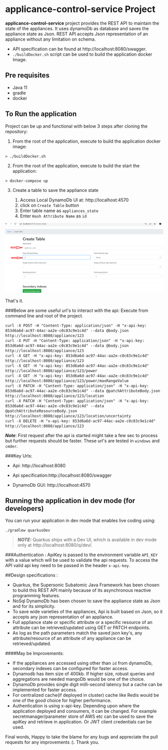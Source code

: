# applicance-control-service Project

**applicance-control-service** project provides the REST API to maintain the state of the appliances. It uses dynamoDb as database and 
saves the appliance state as Json. REST API accepts Json representation of an appliance without any limitation on schema.

* API specification can be found at http://localhost:8080/swagger.
* ```./buildDocker.sh``` script can be used to build the application docker Image.

## Pre requisites
* Java 11
* gradle
* docker

## To Run the application
Project can be up and functional with below 3 steps after cloning the repository:

1) From the root of the application, execute to build the application docker image:
```shell script
> ./buildDocker.sh
```
2) From the root of the application, execute to build the start the application:
```
> docker-compose up
```
3) Create a table to save the appliance state

   1) Access Local DynamoDb UI at: http://localhost:4570
   2) click on ``Create Table`` button
   3) Enter table name as ``appliances_state`` 
   4) Enter ``Hash Attribute Name`` as ``id``
   
![img_1.png](img_1.png)

That's it. 

###Below are some useful url's to interact with the api:
Execute from command line and root of the project.  
````aidl
curl -X POST -H "Content-Type: application/json" -H "x-api-key: 853d6a6d-ac97-44ac-aa2e-c0c83c9e1c4d" --data @body.json http://localhost:8080/appliance/123
curl -X PUT -H "Content-Type: application/json" -H "x-api-key: 853d6a6d-ac97-44ac-aa2e-c0c83c9e1c4d" --data @body.json http://localhost:8080/appliance/123
curl -X GET -H "x-api-key: 853d6a6d-ac97-44ac-aa2e-c0c83c9e1c4d" http://localhost:8080/appliance/123
curl -X GET -H "x-api-key: 853d6a6d-ac97-44ac-aa2e-c0c83c9e1c4d" http://localhost:8080/appliance/123/power
curl -X GET -H "x-api-key: 853d6a6d-ac97-44ac-aa2e-c0c83c9e1c4d" http://localhost:8080/appliance/123/power/maxRangeValue
curl -X PATCH -H "Content-Type: application/json" -H "x-api-key: 853d6a6d-ac97-44ac-aa2e-c0c83c9e1c4d" --data @patchAttributeBody.json http://localhost:8080/appliance/123/location
curl -X PATCH -H "Content-Type: application/json" -H "x-api-key: 853d6a6d-ac97-44ac-aa2e-c0c83c9e1c4d" --data @patchAttributeResourceBody.json http://localhost:8080/appliance/123/location/uncertainty
curl -X DELETE -H "x-api-key: 853d6a6d-ac97-44ac-aa2e-c0c83c9e1c4d" http://localhost:8080/appliance/123
````
***Note***: First request after the api is started might take a few sec to process but further requests should be faster.
These url's are tested in ``windows`` and ``cmder``.

###Key Urls:

* Api: http://localhost:8080

* Api specification:http://localhost:8080/swagger

* DynamoDb GUI: http://localhost:4570

## Running the application in dev mode (for developers)

You can run your application in dev mode that enables live coding using:
```shell script
./gradlew quarkusDev
```

> **_NOTE:_**  Quarkus ships with a Dev UI, which is available in dev mode only at http://localhost:8080/q/dev/.

###Authentication :
ApiKey is passed to the environment variable ``API_KEY`` with a value which will be used to validate the api requests.
To access the API valid api key need to be passed in the header ``x-api-key``.

##Design specifications :
* Quarkus, the Supersonic Subatomic Java Framework has been chosen to build this REST API mainly because of its asynchronous reactive programming features.
* NoSql DynamoDb has been chosen to save the appliance state as Json and for its simplicity.
* To save wide varieties of the appliances, Api is built based on Json, so it accepts any json representation of an appliance. 
* Full appliance state or specific attribute or a specific resource of an attribute can be retrieved/updated using GET or PATCH endpoints.
* As log as the path parameters match the saved json key's, any attribute/resource of an attribute of any appliance can be retrieved/updated.

####May be Improvements:
* If the appliances are accessed using other than ``id`` from dynamoDb, secondary indexes can be configured for faster access.
* Dynamodb has item size of 400kb. If higher size, robust queries and aggregations are needed mangoDb would be one of the choice.
* DynamoDb provides single digit milli-second latency but a cache can be implemented for faster access.
* For centralized cache(if deployed in cluster) cache like Redis would be one of the good choice for higher performance.
* Authentication is using x-api-key. Depending upon where the application deployed and consumers, it can be changed.
For example secretmanager/parameter store of AWS etc can be used to save the apiKey and retrieve in application. Or JWT client credentials can be used.

Final words, Happy to take the blame for any bugs and appreciate the pull requests for any improvements :). Thank you.